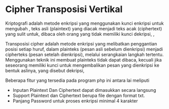 #  Cipher Transposisi Vertikal

Kriptografi adalah metode enkripsi yang menggunakan kunci enkripsi untuk mengubah ,
teks asli (plaintext) yang diacak menjadi teks acak (ciphertext) yang sulit untuk,
dibaca oleh orang yang tidak memiliki kunci dekripsi,
 ,

Transposisi cipher adalah metode enkripsi yang melibatkan penggantian posisi setiap huruf,
dalam plainteks (pesan asli sebelum dienkripsi) menjadi cipherteks (pesan setelah dienkripsi),
melalui serangkaian langkah tertentu. Menggunakan teknik ini membuat plainteks tidak dapat dibaca,
kecuali jika seseorang memiliki kunci untuk mengembalikan pesan yang dienkripsi ke bentuk aslinya, 
yang disebut dekripsi,

Beberapa fitur yang tersedia pada program php ini antara lai meliputi

- Inputan Plaintext Dan Ciphertext dapat dimasukkan secara langsung
- Support Plaintext dan Ciphertext berupa file dengan format txt.
- Panjang Password untuk proses enkripsi minimal 4 karakter
